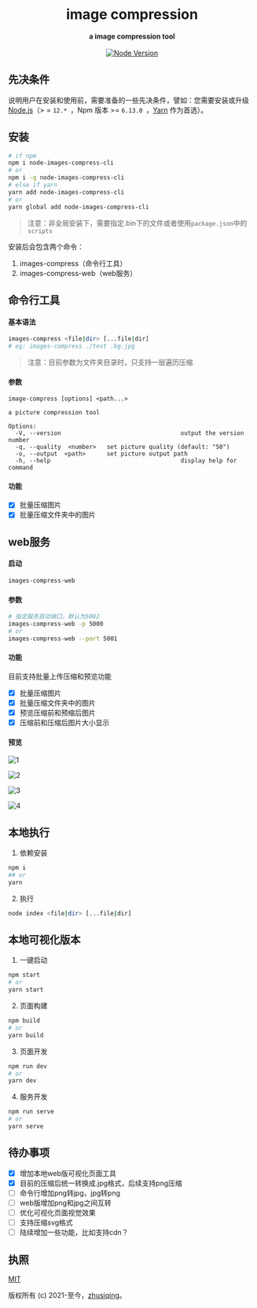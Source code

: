 <h1 align="center">image compression</h1>

<div align="center">
  <strong>
    a image compression tool
  </strong>
</div>

<br>

<div align="center">
  <a href="https://nodejs.org/en/">
    <img src="https://img.shields.io/badge/node-%3E%3D%2012.0.0-green.svg" alt="Node Version">
  </a>
</div>

## 先决条件

说明用户在安装和使用前，需要准备的一些先决条件，譬如：您需要安装或升级 [Node.js](https://nodejs.org/en/)（> = `12.* `，Npm 版本 >= `6.13.0 `，[Yarn](https://www.jeffjade.com/2017/12/30/135-npm-vs-yarn-detial-memo/) 作为首选）。

## 安装

```bash
# if npm
npm i node-images-compress-cli
# or
npm i -g node-images-compress-cli
# else if yarn
yarn add node-images-compress-cli
# or
yarn global add node-images-compress-cli
```

> 注意：非全局安装下，需要指定.bin下的文件或者使用`package.json`中的`scripts`

安装后会包含两个命令：

1. images-compress（命令行工具）
2. images-compress-web（web服务）

## 命令行工具

#### 基本语法

```bash
images-compress <file|dir> [...file|dir]
# eg: images-compress ./test .bg.jpg
```

> 注意：目前参数为文件夹目录时，只支持一层遍历压缩

#### 参数

```
image-compress [options] <path...>

a picture compression tool

Options:
  -V, --version                                  output the version number
  -q, --quality  <number>   set picture quality (default: "50")
  -o, --output  <path>      set picture output path
  -h, --help                                     display help for command
```

#### 功能

- [x] 批量压缩图片
- [x] 批量压缩文件夹中的图片

## web服务

#### 启动

``` bash
images-compress-web
```

#### 参数

```bash
# 指定服务启动端口，默认为5002
images-compress-web -p 5000
# or
images-compress-web --port 5001
```

#### 功能

目前支持批量上传压缩和预览功能

- [x] 批量压缩图片
- [x] 批量压缩文件夹中的图片
- [x] 预览压缩前和预缩后图片
- [x] 压缩前和压缩后图片大小显示

#### 预览

![1](https://p5.ssl.qhimg.com/t010f80886e7441308a.jpg)

![2](https://p3.ssl.qhimg.com/t0117bb9f8c666140a0.jpg)

![3](https://p2.ssl.qhimg.com/t01d198f7960064d4a9.jpg)

![4](https://p5.ssl.qhimg.com/t01c9638b56dcfe7dd5.jpg)



## 本地执行

1. 依赖安装

```bash
npm i
## or
yarn
```

2. 执行

```bash
node index <file|dir> [...file|dir]
```

## 本地可视化版本

1. 一键启动

```bash
npm start
# or
yarn start
```

2. 页面构建

```bash
npm build
# or
yarn build
```

3. 页面开发

```bash
npm run dev
# or
yarn dev
```

4. 服务开发

```bash
npm run serve
# or
yarn serve
```

## 待办事项

- [x] 增加本地web版可视化页面工具
- [x] 目前的压缩后统一转换成.jpg格式，后续支持png压缩
- [ ] 命令行增加png转jpg，jpg转png
- [ ] web版增加png和jpg之间互转
- [ ] 优化可视化页面视觉效果
- [ ] 支持压缩svg格式
- [ ] 陆续增加一些功能，比如支持cdn？

## 执照

[MIT](http://opensource.org/licenses/MIT)

版权所有 (c) 2021-至今，[zhusiqing](https://github.com/zhusiqing)。
